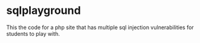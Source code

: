 # sqlplayground
This the code for a php site that has multiple sql injection vulnerabilities for students to play with. 
